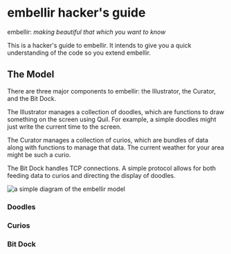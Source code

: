 # embellir hacker's guide

embellir: *making beautiful that which you want to know*

This is a hacker's guide to embellir. It intends to give you a quick
understanding of the code so you extend embellir.

## The Model

There are three major components to embellir: the Illustrator, the Curator, and the Bit Dock.

The Illustrator manages a collection of doodles, which are functions to draw something on the screen using Quil. For example, a simple doodles might just write the current time to the screen.

The Curator manages a collection of curios, which are bundles of data along with functions to manage that data. The current weather for your area might be such a curio.

The Bit Dock handles TCP connections. A simple protocol allows for both feeding data to curios and directing the display of doodles. 

![a simple diagram of the embellir model](...)

### Doodles

### Curios

### Bit Dock




